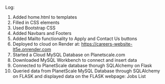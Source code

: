 Log:
1) Added home.html to templates
2) Filled in CSS elements
3) Used Bootstrap CSS
4) Added Navbars and Footers
5) Added Mailto functionality to Apply and Contact Us buttons
6) Deployed to cloud on Render at: https://careers-website-lt5e.onrender.com
7) Started a Cloud MySQL Database on Planetscale.com
8) Downloaded MySQL Workbench to connect and insert data
9) Connected to PlanetScale database thorugh SQLAlchemy on Flask
10) Queried data from PlanetScale MySQL Database through SQLAlchemy on FLASK and displayed data on the FLASK webpage: Jobs List
